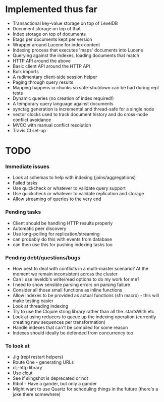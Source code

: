 # Implemented thus far

- Transactional key-value storage on top of LevelDB
- Document storage on top of that
- Index storage on top of documents
- Etags per documents kept per version
- Wrapper around Lucene for index content
- Indexing process that executes 'maps' documents into Lucene
- Querying against the indexes, loading documents that match
- HTTP API around the above
- Basic client API around the HTTP API
- Bulk imports
- A rudimentary client-side session helper
- Paging through query results
- Mapping happens in chunks so safe-shutdown can be had during repl tests
- Dynamic queries (no creation of index required!)
- A temporary query language against documents
- synctag generation is incremental and thread-safe for a single node
- vector clocks used to track document history and do cross-node conflict avoidance
- MVCC with manual conflict resolution
- Travis CI set-up

# TODO

### Immediate issues

- Look at schemas to help with indexing (joins/aggregations)
- Failed tasks
- Use quickcheck or whatever to validate query support 
- Use quickcheck or whatever to validate replication and storage
- Allow streaming of queries to the very end

### Pending tasks

- Client should be handling HTTP results properly
- Automatic peer discovery
- Use long-polling for replication/streaming
 - can probably do this with events from database
 - can then use this for pushing indexing tasks too

### Pending debt/questions/bugs

- How best to deal with conflicts in a multi-master scenario? At the moment we remain inconsistent across the cluster
- Can I use leveldb's write/read options to do my work for me?
- I need to show sensible parsing errors on parsing failure
- Consider all those small functions as inline functions
- Allow indexes to be provided as actual functions (sfn macro) - this will make testing easier
- Look at threading indexing
- Try to use the Clojure string library rather than all the .startsWith etc
- Look at using reducers to queue up the indexing operation (currently creating new sequences per transformation)
- Handle indexes that can't be compiled for some reason
- Indexes should ideally be defended from concurrency too

### To look at 

- Jig (repl restart helpers)
- Route One - generating URLs
- clj-http library 
- Use clout
- See if slingshot is deprecated or not
- Ribol - Have a gander, but only a gander
- Might want to use Quartz for scheduling things in the future (there's a joke there somewhere)
